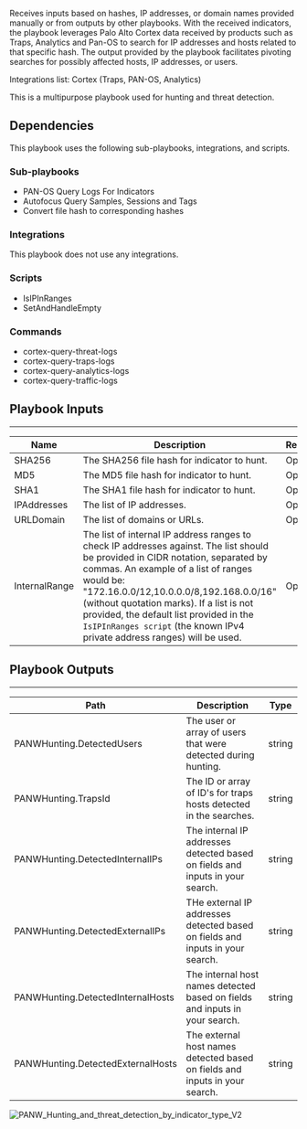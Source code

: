 Receives inputs based on hashes, IP addresses, or domain names provided manually or from outputs by other playbooks. 
With the received indicators, the playbook leverages Palo Alto Cortex data received by products such as Traps, Analytics and Pan-OS to search for IP addresses and hosts related to that specific hash. 
The output provided by the playbook facilitates pivoting searches for possibly affected hosts, IP addresses, or users.

Integrations list: Cortex (Traps, PAN-OS, Analytics)

This is a multipurpose playbook used for hunting and threat detection. 

## Dependencies
This playbook uses the following sub-playbooks, integrations, and scripts.

### Sub-playbooks
* PAN-OS Query Logs For Indicators
* Autofocus Query Samples, Sessions and Tags
* Convert file hash to corresponding hashes

### Integrations
This playbook does not use any integrations.

### Scripts
* IsIPInRanges
* SetAndHandleEmpty

### Commands
* cortex-query-threat-logs
* cortex-query-traps-logs
* cortex-query-analytics-logs
* cortex-query-traffic-logs

## Playbook Inputs
---

| **Name** | **Description** | **Required** |
| --- | --- | --- | 
| SHA256 | The SHA256 file hash for indicator to hunt. | Optional |
| MD5 | The MD5 file hash for indicator to hunt. | Optional |
| SHA1 | The SHA1 file hash for indicator to hunt. | Optional |
| IPAddresses | The list of IP addresses. | Optional |
| URLDomain | The list of domains or URLs. | Optional |
| InternalRange | The list of internal IP address ranges to check IP addresses against. The list should be provided in CIDR notation, separated by commas. An example of a list of ranges would be: "172.16.0.0/12,10.0.0.0/8,192.168.0.0/16" (without quotation marks). If a list is not provided, the default list provided in the `IsIPInRanges script` (the known IPv4 private address ranges) will be used. | Optional |

## Playbook Outputs
---

| **Path** | **Description** | **Type** |
| --- | --- | --- |
| PANWHunting.DetectedUsers | The user or array of users that were detected during hunting. | string |
| PANWHunting.TrapsId | The ID or array of ID's for traps hosts detected in the searches. | string |
| PANWHunting.DetectedInternalIPs | The internal IP addresses detected based on fields and inputs in your search. | string |
| PANWHunting.DetectedExternalIPs | THe external IP addresses detected based on fields and inputs in your search. | string |
| PANWHunting.DetectedInternalHosts | The internal host names detected based on fields and inputs in your search. | string |
| PANWHunting.DetectedExternalHosts | The external host names detected based on fields and inputs in your search. | string |

![PANW_Hunting_and_threat_detection_by_indicator_type_V2](https://github.com/demisto/content/blob/77dfca704d8ac34940713c1737f89b07a5fc2b9d/images/playbooks/PANW_Hunting_and_threat_detection_by_indicator_type_V2.png)
